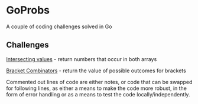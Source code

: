 # GoProbs
A couple of coding challenges solved in Go

## Challenges

[Intersecting values](https://coderbyte.com/editor/Find%20Intersection:Go) - return numbers that occur in both arrays
 
[Bracket Combinators](https://coderbyte.com/editor/Bracket%20Combinations:Go) - return the value of possible outcomes for brackets

Commented out lines of code are either notes, or code that can be swapped for following lines, as either a means to make the code more robust, in the form of error handling or as a means to test the code locally/independently.
